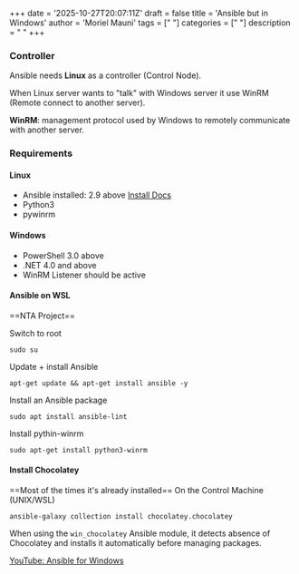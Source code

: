 +++
date = '2025-10-27T20:07:11Z'
draft = false
title = 'Ansible but in Windows'
author = 'Moriel Mauni'
tags = [" "]
categories = [" "]
description = " "
+++

### Controller

Ansible needs **Linux** as a controller (Control Node).

When Linux server wants to "talk" with Windows server it use WinRM (Remote connect to another server).

**WinRM**: management protocol used by Windows to remotely communicate with another server.

### Requirements

#### Linux

- Ansible installed: 2.9 above [Install Docs](https://docs.ansible.com/ansible/latest/installation_guide/installation_distros.html)
- Python3
- pywinrm

#### Windows

- PowerShell 3.0 above
- .NET 4.0 and above
- WinRM Listener should be active

#### Ansible on WSL

==NTA Project==

Switch to root

```
sudo su
```

Update + install Ansible

```
apt-get update && apt-get install ansible -y
```

Install an Ansible package

```
sudo apt install ansible-lint
```

Install pythin-winrm

```
sudo apt-get install python3-winrm
```

#### Install Chocolatey

==Most of the times it's already installed==
On the Control Machine (UNIX/WSL)

```
ansible-galaxy collection install chocolatey.chocolatey
```

When using the `win_chocolatey` Ansible module, it detects absence of Chocolatey and installs it automatically before managing packages.

[YouTube: Ansible for Windows](https://www.youtube.com/watch?v=73pgFXLYrfk&embeds_referring_euri=https%3A%2F%2Fwww.perplexity.ai%2F&embeds_referring_origin=https%3A%2F%2Fwww.perplexity.ai&source_ve_path=MjM4NTE)
